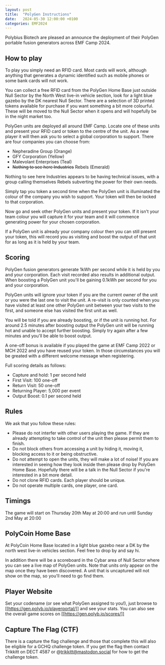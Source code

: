 ```yaml
---
layout: post
title:  "PolyGen Instructions"
date:   2024-05-30 12:00:00 +0100
categories: EMF2024
---
```


Polybius Biotech are pleased an announce the deployment of their PolyGen portable fusion generators across EMF Camp 2024.


## How to play
To play you simply need an RFID card. Most cards will work, although anything that generates a dynamic identified such as mobile phones or some bank cards will not work.  

You can collect a free RFID card from the PolyGen Home Base just outside Null Sector by the North West live-in vehicle section, look for a light blue gazebo by the DK nearest Null Sector.  There are a selection of 3D printed tokens available for purchase if you want something a bit more colourful.  These will be moved to the Null Sector when it opens and will hopefully be in the night market too.

PolyGen units are deployed all around EMF Camp.  Locate one of these units and present your RFID card or token to the centre of the unit. As a new player it will then ask you to select a global corporation to support.
There are four companies you can choose from:
- Nepheradine Group (Orange)
- GFY Corporation (Yellow)
- Malevolant Enterprises (Teal)
- ~~Nothing to see here Industries~~ Rebels (Emerald)

Nothing to see here Industries appears to be having technical issues, with a group calling themselves Rebels subverting the power for their own needs.

Simply tap you token a second time when the PolyGen unit is illuminated the colour of the company you wish to support.  Your token will then be locked to that corporation.  

Now go and seek other PolyGen units and present your token.  If it isn't your team colour you will capture it for your team and it will commence generating power for your chosen corporation.

If a PolyGen unit is already your company colour then you can still present your token, this will record you as visiting and boost the output of that unit for as long as it is held by your team.

## Scoring
PolyGen fusion generators generate 1kWh per second while it is held by you and your corporation.  Each visit recorded also results in additional output.  When boosting a PolyGen unit you'll be gaining 0.1kWh per second for you and your corporation.

PolyGen units will ignore your token if you are the current owner of the unit or you were the last one to visit the unit. A re-visit is only counted when you have visited at least one other PolyGen unit between your two visits to the first, and someone else has visited the first unit as well.

You will be told if you are already boosting, or if the unit is running hot.  For around 2.5 minutes after boosting output the PolyGen unit will be running hot and unable to accept further boosting.  Simply try again after a few minutes and you'll be able to boost output.

A one-off bonus is available if you played the game at EMF Camp 2022 or MCH 2022 and you have reused your token.  In those circumstances you will be greated with a different welcome message when registering.

Full scoring details as follows:
- Capture and hold: 1 per second held
- First Visit: 100 one-off
- Return Visit: 50 one-off
- Returning Player: 5,000 per event
- Output Boost: 0.1 per second held

## Rules
We ask that you follow these rules:
  - Please do not interfer with other users playing the game.  If they are already attempting to take control of the unit then please permit them to finish.
  - Do not block others from accessing a unit by hiding it, moving it, blocking access to it or being obstructive.
  - Do not attempt to open the units, they will make a lot of noise!  If you are interested in seeing how they look inside then please drop by PolyGen Home Base.  Hopefully there will be a talk in the Null Sector if you're interested in a bit more detail.
  - Do not clone RFID cards.  Each player should be unique.
  - Do not operate multiple cards, one player, one card.

## Timings
The game will start on Thursday 20th May at 20:00 and run until Sunday 2nd May at 20:00

## PolyCoin Home Base
At PolyCoin Home Base located in a light blue gazebo near a DK by the north west live-in vehicles section.  Feel free to drop by and say hi.

In addition there will be a scoreboard in the Cybar area of Null Sector where you can see a live map of PolyGen units.  Note that units only appear on the map once they have been discovered.  A unit that is uncaptured will not show on the map, so you'll need to go find them.

## Player Website
Set your codename (or see what PolyGen assigned to you!), just browse to [[https://gen.polyb.io/playerportal/]] and see your stats.   You can also see the overall game scores on [[https://gen.polyb.io/scores/]]

## Capture The Flag (CTF)
There is a capture the flag challenge and those that complete this will also be eligible for a GCHQ challenge token.  If you get the flag then contact Trikkitt on DECT 4587 or @trikkitt@mastodon.social for how to get the challenge token.  

